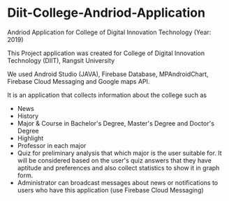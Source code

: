 # Diit-College-Andriod-Application
Andriod Application for College of Digital Innovation Technology (Year: 2019)


This Project application was created for College of Digital Innovation Technology (DIIT), Rangsit University

We used Android Studio (JAVA), Firebase Database, MPAndroidChart, Firebase Cloud Messaging and Google maps API.

It is an application that collects information about the college such as 
 - News
 - History
 - Major & Course in Bachelor's Degree, Master's Degree and Doctor's Degree
 - Highlight
 - Professor in each major
 - Quiz for preliminary analysis that which major is the user suitable for. It will be considered based on the user's quiz answers that they have aptitude and preferences and also collect statistics to show it in graph form.
 - Administrator can broadcast messages about news or notifications to users who have this application (use Firebase Cloud Messaging)
